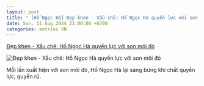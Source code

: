 ```yaml
---
layout: post
title: " [Hồ Ngọc Hà] Đẹp khen - Xấu chê: Hồ Ngọc Hà quyền lực với son môi đỏ"
date: Sun, 11 Aug 2024 21:00:00 +0700
categories: entries VN
---
```

[Đẹp khen - Xấu chê: Hồ Ngọc Hà quyền lực với son môi đỏ](https://www.saostar.vn/dep-360/dep-khen-xau-che-ho-ngoc-ha-quyen-luc-voi-son-moi-do-202408111409016318.html)

![Đẹp khen - Xấu chê: Hồ Ngọc Hà quyền lực với son môi đỏ](https://ss-images.saostar.vn/fb1200png_2/2024/8/11/pc/1723360141631/8q01wpj5311-1lim7v89pn2-olvj832idq3.jpeg/fbsscover.png)

Mỗi lần xuất hiện với son môi đỏ, Hồ Ngọc Hà lại sáng bừng khí chất quyền lực, quyến rũ.

